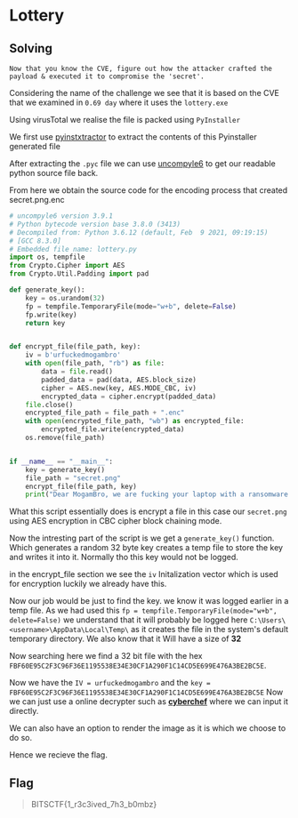 # Lottery

## Solving

```
Now that you know the CVE, figure out how the attacker crafted the payload & executed it to compromise the 'secret'.
```
Considering the name of the challenge we see that it is based on the CVE that we examined in ``0.69 day`` where it uses the ``lottery.exe``

Using virusTotal we realise the file is packed using ``PyInstaller``

We first use [pyinstxtractor](``https://github.com/extremecoders-re/pyinstxtractor``) to extract the contents of this Pyinstaller generated file

After extracting the ``.pyc`` file we can use [uncompyle6](``https://github.com/rocky/python-uncompyle6/``) to get our readable python source file back.

From here we obtain the source code for the encoding process that created secret.png.enc

```python
# uncompyle6 version 3.9.1
# Python bytecode version base 3.8.0 (3413)
# Decompiled from: Python 3.6.12 (default, Feb  9 2021, 09:19:15)
# [GCC 8.3.0]
# Embedded file name: lottery.py
import os, tempfile
from Crypto.Cipher import AES
from Crypto.Util.Padding import pad

def generate_key():
    key = os.urandom(32)
    fp = tempfile.TemporaryFile(mode="w+b", delete=False)
    fp.write(key)
    return key


def encrypt_file(file_path, key):
    iv = b'urfuckedmogambro'
    with open(file_path, "rb") as file:
        data = file.read()
        padded_data = pad(data, AES.block_size)
        cipher = AES.new(key, AES.MODE_CBC, iv)
        encrypted_data = cipher.encrypt(padded_data)
    file.close()
    encrypted_file_path = file_path + ".enc"
    with open(encrypted_file_path, "wb") as encrypted_file:
        encrypted_file.write(encrypted_data)
    os.remove(file_path)


if __name__ == "__main__":
    key = generate_key()
    file_path = "secret.png"
    encrypt_file(file_path, key)
    print("Dear MogamBro, we are fucking your laptop with a ransomware & your secret image is now encrypted! Send $69M to recover it!")
```
What this script essentially does is encrypt a file in this case our ``secret.png`` using AES encryption in CBC cipher block chaining mode.

Now the intresting part of the script is we get a ``generate_key()`` function. Which generates a random 32 byte key creates a temp file to store the key and writes it into it. Normally tho this key would not be logged.

in the encrypt_file section we see the ``iv`` Initalization vector which is used for encryption luckily we already have this.

Now our job would be just to find the key. we know it was logged earlier in a temp file. As we had used this ``fp = tempfile.TemporaryFile(mode="w+b", delete=False)`` we understand that it will probably be logged here ``C:\Users\<username>\AppData\Local\Temp\`` as it creates the file in the system's default temporary directory. We also know that it Will have a size of **32**

Now searching here we find a 32 bit file with the hex ``FBF60E95C2F3C96F36E1195538E34E30CF1A290F1C14CD5E699E476A3BE2BC5E``.

Now we have the ``IV = urfuckedmogambro`` and the ``key = FBF60E95C2F3C96F36E1195538E34E30CF1A290F1C14CD5E699E476A3BE2BC5E`` Now we can just use a online decrypter such as [**cyberchef**](https://gchq.github.io/CyberChef/#recipe=AES_Decrypt(%7B'option':'Hex','string':'FBF60E95C2F3C96F36E1195538E34E30CF1A290F1C14CD5E699E476A3BE2BC5E'%7D,%7B'option':'UTF8','string':'urfuckedmogambro'%7D,'CBC','Raw','Raw',%7B'option':'Hex','string':''%7D,%7B'option':'Hex','string':''%7D)Render_Image('Raw')&oeol=FF) where we can input it directly.


We can also have an option to render the image as it is which we choose to do so.

Hence we recieve the flag.

## Flag

> BITSCTF{1_r3c3ived_7h3_b0mbz}